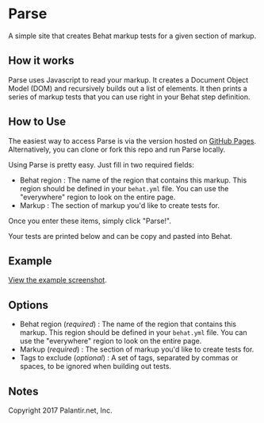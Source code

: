 # Parse
A simple site that creates Behat markup tests for a given section of markup.

## How it works
Parse uses Javascript to read your markup. It creates a Document Object Model (DOM) and recursively builds out a list of elements. It then prints a series of markup tests that you can use right in your Behat step definition.

## How to Use
The easiest way to access Parse is via the version hosted on [GitHub Pages](https://patrickfweston.github.io/parse-behat/). Alternatively, you can clone or fork this repo and run Parse locally.

Using Parse is pretty easy. Just fill in two required fields:
* Behat region : The name of the region that contains this markup. This region should be defined in your `behat.yml` file. You can use the "everywhere" region to look on the entire page.
* Markup : The section of markup you'd like to create tests for.

Once you enter these items, simply click "Parse!".

Your tests are printed below and can be copy and pasted into Behat.

## Example
[View the example screenshot](/screenshots/parse.png).

## Options
* Behat region (_required_) : The name of the region that contains this markup. This region should be defined in your `behat.yml` file. You can use the "everywhere" region to look on the entire page.
* Markup (_required_) : The section of markup you'd like to create tests for.
* Tags to exclude (_optional_) : A set of tags, separated by commas or spaces, to be ignored when building out tests.

## Notes
Copyright 2017 Palantir.net, Inc.
